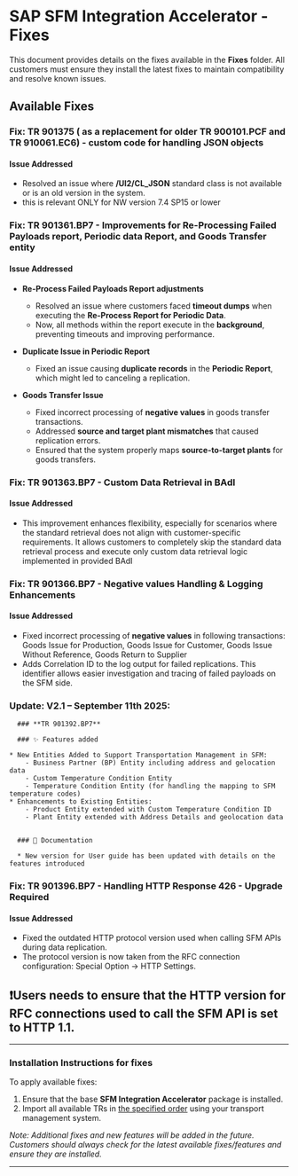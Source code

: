 # SAP SFM Integration Accelerator - Fixes

This document provides details on the fixes available in the **Fixes** folder. All customers must ensure they install the latest fixes to maintain compatibility and resolve known issues.

## **Available Fixes**

### **Fix: TR 901375 ( as a replacement for older TR 900101.PCF and TR 910061.EC6) - custom code for handling JSON objects**
#### **Issue Addressed**
- Resolved an issue where **/UI2/CL_JSON** standard class is not available or is an old version in the system. 
- this is relevant ONLY for NW version 7.4 SP15 or lower

### **Fix: TR 901361.BP7 - Improvements for Re-Processing Failed Payloads report, Periodic data Report, and Goods Transfer entity**
#### **Issue Addressed**
- **Re-Process Failed Payloads Report adjustments**
  - Resolved an issue where customers faced **timeout dumps** when executing the **Re-Process Report for Periodic Data**.
  - Now, all methods within the report execute in the **background**, preventing timeouts and improving performance.

- **Duplicate Issue in Periodic Report**
  - Fixed an issue causing **duplicate records** in the **Periodic Report**, which might led to canceling a replication.

- **Goods Transfer Issue**
  - Fixed incorrect processing of **negative values** in goods transfer transactions.
  - Addressed **source and target plant mismatches** that caused replication errors.
  - Ensured that the system properly maps **source-to-target plants** for goods transfers.

### **Fix: TR 901363.BP7 - Custom Data Retrieval in BAdI**
#### **Issue Addressed**
- This improvement enhances flexibility, especially for scenarios where the standard retrieval does not align with customer-specific requirements. It allows customers to completely skip the standard data retrieval process and execute only custom data retrieval logic implemented in provided BAdI

### **Fix: TR 901366.BP7 - Negative values Handling & Logging Enhancements**
#### **Issue Addressed**
- Fixed incorrect processing of **negative values** in following transactions: Goods Issue for Production, Goods Issue for Customer, Goods Issue Without Reference, Goods Return to Supplier
- Adds Correlation ID to the log output for failed replications. This identifier allows easier investigation and tracing of failed payloads on the SFM side.

### **Update: V2.1 – September 11th 2025**: 

      ### **TR 901392.BP7** 

      ### ✨ Features added
      
	* New Entities Added to Support Transportation Management in SFM:
		- Business Partner (BP) Entity including address and gelocation data 
		- Custom Temperature Condition Entity
		- Temperature Condition Entity (for handling the mapping to SFM temperature codes)
	* Enhancements to Existing Entities:
		- Product Entity extended with Custom Temperature Condition ID
		- Plant Entity extended with Address Details and geolocation data

	
      ### 📘 Documentation
      
      * New version for User guide has been updated with details on the features introduced

### **Fix: TR 901396.BP7 - Handling HTTP Response 426 - Upgrade Required**
#### **Issue Addressed**
- Fixed the outdated HTTP protocol version used when calling SFM APIs during data replication.
- The protocol version is now taken from the RFC connection configuration: Special Option → HTTP Settings.

 ❗Users needs to ensure that the HTTP version for RFC connections used to call the SFM API is set to HTTP 1.1.
- 
---
### **Installation Instructions for fixes**
To apply available fixes:
1. Ensure that the base **SFM Integration Accelerator** package is installed.
2. Import all available TRs in [the specified order](/sfm-abap-technical-objects#apply-fixes-mandatory-for-all-installations) using your transport management system.


_Note: Additional fixes and new features will be added in the future. Customers should always check for the latest available fixes/features and ensure they are installed._

---


